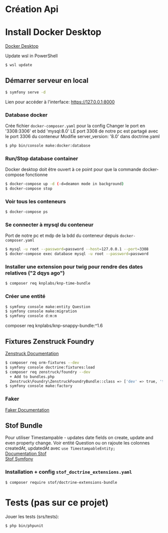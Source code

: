 # Création Api

# Install Docker Desktop
[Docker Desktop][5]

Update wsl in PowerShell
```bash
$ wsl update
```

## Démarrer serveur en local
```bash
$ symfony serve -d
```
Lien pour accéder à l'interface: https://127.0.0.1:8000

### Database docker
Crée fichier `docker-composer.yaml` pour la config
Changer le port en '3308:3306' et bdd 'mysql:8.0'
LE port 3308 de notre pc est partagé avec le port 3306 du conteneur
Modifie server_version: '8.0' dans doctrine.yaml
```bash
$ php bin/console make:docker:database
```

### Run/Stop database container
Docker desktop doit être ouvert à ce point pour que la commande docker-compose fonctionne
```bash
$ docker-compose up -d (-d=deamon mode in background)
$ docker-compose stop
```
### Voir tous les conteneurs 
```bash
$ docker-compose ps
```
### Se connecter à mysql du conteneur
Port de notre pc et mdp de la bdd du conteneur depuis `docker-composer.yaml`
```bash
$ mysql -u root --password=password --host=127.0.0.1 --port=3308
$ docker-compose exec database mysql -u root --password=password
```

### Installer une extension pour twig pour rendre des dates relatives ("2 dqys ago")
```bash
$ composer req knplabs/knp-time-bundle
```

### Créer une entité
```bash
$ symfony console make:entity Question
$ symfony console make:migration
$ symfony console d:m:m
```

composer req knplabs/knp-snappy-bundle:^1.6

## Fixtures Zenstruck Foundry
[Zenstruck Documentation][1]
```bash
$ composer req orm-fixtures --dev
$ symfony console doctrine:fixtures:load
$ composer req zenstruck/foundry --dev
  + Add to bundles.php
  Zenstruck\Foundry\ZenstruckFoundryBundle::class => ['dev' => true, 'test' => true]
$ symfony console make:factory 
```

### Faker
[Faker Documentation][2]

## Stof Bundle
Pour utiliser Timestampable - updates date fields on create, update and even property change. 
Voir entité Question ou on rajoute les colonnes createdAt, updatedAt avec `use TimestampableEntity;`  
[Documentation Stof][3]  
[Stof Symfony][4]

### Installation + config `stof_doctrine_extensions.yaml`
```bash
$ composer require stof/doctrine-extensions-bundle
```


# Tests (pas sur ce projet)
Jouer les tests (srs/tests):

```bash
$ php bin/phpunit
```

[1]: https://symfony.com/bundles/ZenstruckFoundryBundle/current/index.html#reusable-model-factory-states
[2]: https://github.com/FakerPHP/Faker
[3]: https://github.com/stof/StofDoctrineExtensionsBundle
[4]: https://symfony.com/bundles/StofDoctrineExtensionsBundle/current/index.html
[5]: https://docs.docker.com/desktop/install/windows-install/